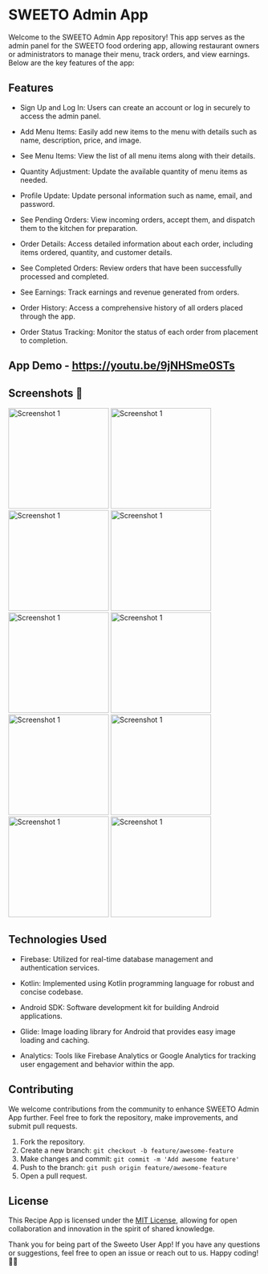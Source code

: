 
# SWEETO Admin App

Welcome to the SWEETO Admin App repository! This app serves as the admin panel for the SWEETO food ordering app, allowing restaurant owners or administrators to manage their menu, track orders, and view earnings. Below are the key features of the app:


## Features

- Sign Up and Log In: Users can create an account or log in securely to access the admin panel.

- Add Menu Items: Easily add new items to the menu with details such as name, description, price, and image.

- See Menu Items: View the list of all menu items along with their details.

- Quantity Adjustment: Update the available quantity of menu items as needed.

- Profile Update: Update personal information such as name, email, and password.

- See Pending Orders: View incoming orders, accept them, and dispatch them to the kitchen for preparation.

- Order Details: Access detailed information about each order, including items ordered, quantity, and customer details.

- See Completed Orders: Review orders that have been successfully processed and completed.

- See Earnings: Track earnings and revenue generated from orders.

- Order History: Access a comprehensive history of all orders placed through the app.

- Order Status Tracking: Monitor the status of each order from placement to completion.

 ## App Demo - https://youtu.be/9jNHSme0STs

## Screenshots 📸

<img src="Screenhsots/IMG-20240301-WA0023.jpg" alt="Screenshot 1" width="200"/> <img src="Screenhsots/IMG-20240301-WA0022.jpg" alt="Screenshot 1" width="200"/>
<img src="Screenhsots/IMG-20240301-WA0021.jpg" alt="Screenshot 1" width="200"/>
<img src="Screenhsots/IMG-20240301-WA0019.jpg" alt="Screenshot 1" width="200"/>
<img src="Screenhsots/IMG-20240301-WA0024.jpg" alt="Screenshot 1" width="200"/>
<img src="Screenhsots/IMG-20240301-WA0018.jpg" alt="Screenshot 1" width="200"/>
<img src="Screenhsots/IMG-20240301-WA0020.jpg" alt="Screenshot 1" width="200"/>
<img src="Screenhsots/IMG-20240301-WA0016.jpg" alt="Screenshot 1" width="200"/>
<img src="Screenhsots/IMG-20240301-WA0017.jpg" alt="Screenshot 1" width="200"/>
<img src="Screenhsots/IMG-20240301-WA0015.jpg" alt="Screenshot 1" width="200"/>

## Technologies Used

- Firebase: Utilized for real-time database management and authentication services.

- Kotlin: Implemented using Kotlin programming language for robust and concise codebase.

- Android SDK: Software development kit for building Android applications.

- Glide: Image loading library for Android that provides easy image loading and caching.

- Analytics: Tools like Firebase Analytics or Google Analytics for tracking user engagement and behavior within the app.



## Contributing

We welcome contributions from the community to enhance SWEETO Admin App further. Feel free to fork the repository, make improvements, and submit pull requests.

1. Fork the repository.
2. Create a new branch: `git checkout -b feature/awesome-feature`
3. Make changes and commit: `git commit -m 'Add awesome feature'`
4. Push to the branch: `git push origin feature/awesome-feature`
5. Open a pull request.



## License

This Recipe App is licensed under the [MIT License](https://choosealicense.com/licenses/mit/), allowing for open collaboration and innovation in the spirit of shared knowledge.

Thank you for being part of the Sweeto User App! If you have any questions or suggestions, feel free to open an issue or reach out to us. Happy coding! 🚀📞
